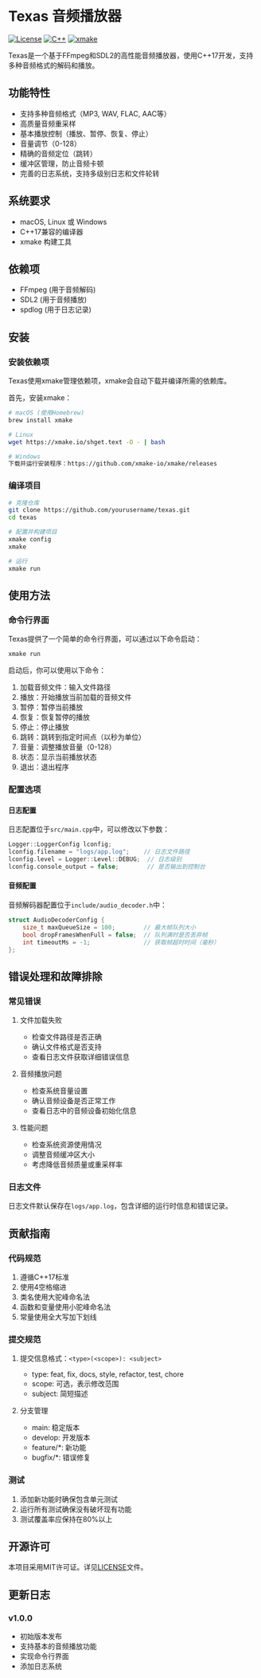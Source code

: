 # Texas 音频播放器

[![License](https://img.shields.io/badge/license-MIT-blue.svg)](LICENSE)
[![C++](https://img.shields.io/badge/language-C%2B%2B17-blue.svg)](https://en.cppreference.com/w/cpp/17)
[![xmake](https://img.shields.io/badge/build-xmake-green.svg)](https://xmake.io/)

Texas是一个基于FFmpeg和SDL2的高性能音频播放器，使用C++17开发，支持多种音频格式的解码和播放。

## 功能特性

- 支持多种音频格式（MP3, WAV, FLAC, AAC等）
- 高质量音频重采样
- 基本播放控制（播放、暂停、恢复、停止）
- 音量调节（0-128）
- 精确的音频定位（跳转）
- 缓冲区管理，防止音频卡顿
- 完善的日志系统，支持多级别日志和文件轮转

## 系统要求

- macOS, Linux 或 Windows
- C++17兼容的编译器
- xmake 构建工具

## 依赖项

- FFmpeg (用于音频解码)
- SDL2 (用于音频播放)
- spdlog (用于日志记录)

## 安装

### 安装依赖项

Texas使用xmake管理依赖项，xmake会自动下载并编译所需的依赖库。

首先，安装xmake：

```bash
# macOS (使用Homebrew)
brew install xmake

# Linux
wget https://xmake.io/shget.text -O - | bash

# Windows
下载并运行安装程序：https://github.com/xmake-io/xmake/releases
```

### 编译项目

```bash
# 克隆仓库
git clone https://github.com/yourusername/texas.git
cd texas

# 配置并构建项目
xmake config
xmake

# 运行
xmake run
```

## 使用方法

### 命令行界面

Texas提供了一个简单的命令行界面，可以通过以下命令启动：

```bash
xmake run
```

启动后，你可以使用以下命令：

1. 加载音频文件：输入文件路径
2. 播放：开始播放当前加载的音频文件
3. 暂停：暂停当前播放
4. 恢复：恢复暂停的播放
5. 停止：停止播放
6. 跳转：跳转到指定时间点（以秒为单位）
7. 音量：调整播放音量（0-128）
8. 状态：显示当前播放状态
9. 退出：退出程序

### 配置选项

#### 日志配置

日志配置位于`src/main.cpp`中，可以修改以下参数：

```cpp
Logger::LoggerConfig lconfig;
lconfig.filename = "logs/app.log";    // 日志文件路径
lconfig.level = Logger::Level::DEBUG;  // 日志级别
lconfig.console_output = false;        // 是否输出到控制台
```

#### 音频配置

音频解码器配置位于`include/audio_decoder.h`中：

```cpp
struct AudioDecoderConfig {
    size_t maxQueueSize = 100;        // 最大帧队列大小
    bool dropFramesWhenFull = false;  // 队列满时是否丢弃帧
    int timeoutMs = -1;               // 获取帧超时时间（毫秒）
};
```

## 错误处理和故障排除

### 常见错误

1. 文件加载失败
   - 检查文件路径是否正确
   - 确认文件格式是否支持
   - 查看日志文件获取详细错误信息

2. 音频播放问题
   - 检查系统音量设置
   - 确认音频设备是否正常工作
   - 查看日志中的音频设备初始化信息

3. 性能问题
   - 检查系统资源使用情况
   - 调整音频缓冲区大小
   - 考虑降低音频质量或重采样率

### 日志文件

日志文件默认保存在`logs/app.log`，包含详细的运行时信息和错误记录。

## 贡献指南

### 代码规范

1. 遵循C++17标准
2. 使用4空格缩进
3. 类名使用大驼峰命名法
4. 函数和变量使用小驼峰命名法
5. 常量使用全大写加下划线

### 提交规范

1. 提交信息格式：`<type>(<scope>): <subject>`
   - type: feat, fix, docs, style, refactor, test, chore
   - scope: 可选，表示修改范围
   - subject: 简短描述

2. 分支管理
   - main: 稳定版本
   - develop: 开发版本
   - feature/*: 新功能
   - bugfix/*: 错误修复

### 测试

1. 添加新功能时确保包含单元测试
2. 运行所有测试确保没有破坏现有功能
3. 测试覆盖率应保持在80%以上

## 开源许可

本项目采用MIT许可证。详见[LICENSE](LICENSE)文件。

## 更新日志

### v1.0.0
- 初始版本发布
- 支持基本的音频播放功能
- 实现命令行界面
- 添加日志系统